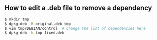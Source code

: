 How to edit a .deb file to remove a dependency
----------------------------------------------

```bash
$ mkdir tmp
$ dpkg-deb -R original.deb tmp
$ vim tmp/DEBIAN/control  # Change the list of dependencies here
$ dpkg-deb -b tmp fixed.deb
```
